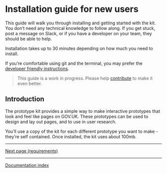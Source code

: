 # Installation guide for new users

This guide will walk you through installing and getting started with the kit. You don’t need any technical knowledge to follow along. If you get stuck, post a message on Slack, or if you have a developer on your team, they should be able to help.

Installation takes up to 30 minutes depending on how much you need to install.

If you’re comfortable using git and the terminal, you may prefer the [developer friendly instructions](../developer-install-instructions.md).

> This guide is a work in progress. Please help [contribute](../../CONTRIBUTING.md) to make it even better.

## Introduction

The prototype kit provides a simple way to make interactive prototypes that look and feel like pages on GOV.UK. These prototypes can be used to design and lay out pages, and to use in user research.

You’ll use a copy of the kit for each different prototype you want to make - they’re self contained. Once installed, the kit uses about 100mb.

---
[Next page (requirements)](requirements.md)

---
[Documentation index](../README.md)
